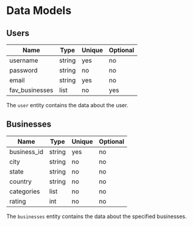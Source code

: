 # Data Models

## Users
| Name | Type | Unique | Optional |
|-|-|-|-|
| username | string | yes | no |
| password | string | no  | no |
| email | string | yes | no |
| fav_businesses | list | no | yes |

The `user` entity contains the data about the user.

## Businesses
| Name | Type | Unique | Optional |
|-|-|-|-|
| business_id | string | yes | no |
| city | string | no | no |
| state | string | no | no |
| country | string | no | no |
| categories | list | no | no |
| rating | int | no | no |

The `businesses` entity contains the data about the specified businesses.

<!-- Stretch Goal -->
<!-- ## Ratings
| Name | Type | Unique | Optional |
|-|-|-|-|
| business_id | yes | no | no |
| rating | int | no | no |
| user_id | int | no | yes |

The `ratings` entity contains the data about the ratings provided by the users on specific businesses -->
